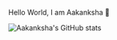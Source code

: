 Hello World, I am Aakanksha 👋

![Aakanksha's GitHub stats](https://github-readme-stats.vercel.app/api?username=aakankshaduggal&count_private=true&show_icons=true&theme=tokyonight)
